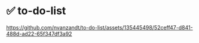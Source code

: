 # ✅ to-do-list

https://github.com/nvanzandt/to-do-list/assets/135445498/52ceff47-d841-488d-ad22-65f347df3a92

